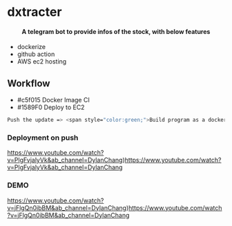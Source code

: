 # dxtracter
<h4 align="center">A telegram bot to provide infos of the stock, with below features</h4>

- dockerize
- github action
- AWS ec2 hosting

## Workflow

- #c5f015 Docker Image CI
- #1589F0 Deploy to EC2

```sh
Push the update => <span style="color:green;">Build program as a docker image</span> => <span style="color:green;">Push the image to dockerhub</span> => <span style="color:yellow;">SSH to AWS ec2 instance</span> => <span style="color:yellow;">Clear the existing local image</span> => <span style="color:yellow;">Pull and run latest image from Docker Hub</span> => Done! The bot is running with latest update
```
### Deployment on push
https://www.youtube.com/watch?v=PlgFvjalyVk&ab_channel=DylanChang)https://www.youtube.com/watch?v=PlgFvjalyVk&ab_channel=DylanChang

### DEMO
https://www.youtube.com/watch?v=jFlgQn0ibBM&ab_channel=DylanChang)https://www.youtube.com/watch?v=jFlgQn0ibBM&ab_channel=DylanChang

